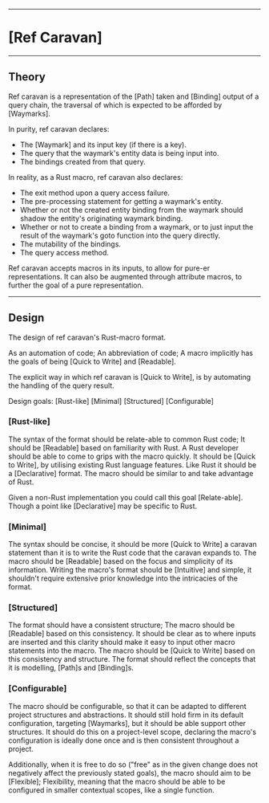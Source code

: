 --------
# [Ref Caravan]

--------
## Theory

Ref caravan is a representation of the [Path] taken and [Binding] output of a query chain, the traversal of which is expected to be afforded by [Waymarks].

In purity, ref caravan declares: 
- The [Waymark] and its input key (if there is a key).
- The query that the waymark's entity data is being input into.
- The bindings created from that query.

In reality, as a Rust macro, ref caravan also declares:
- The exit method upon a query access failure.
- The pre-processing statement for getting a waymark's entity.
- Whether or not the created entity binding from the waymark should shadow the entity's originating waymark binding.
- Whether or not to create a binding from a waymark, or to just input the result of the waymark's goto function into the query directly.
- The mutability of the bindings.
- The query access method.

Ref caravan accepts macros in its inputs, to allow for pure-er representations. 
It can also be augmented through attribute macros, to further the goal of a pure representation.

--------
## Design

The design of ref caravan's Rust-macro format.

As an automation of code; An abbreviation of code; A macro implicitly has the goals of being [Quick to Write] and [Readable].

The explicit way in which ref caravan is [Quick to Write], is by automating the handling of the query result.

Design goals:
[Rust-like]
[Minimal]
[Structured]
[Configurable]

### [Rust-like]

The syntax of the format should be relate-able to common Rust code; It should be [Readable] based on familiarity with Rust. A Rust developer should be able to come to grips with the macro quickly. It should be [Quick to Write], by utilising existing Rust language features. Like Rust it should be a [Declarative] format. The macro should be similar to and take advantage of Rust.

Given a non-Rust implementation you could call this goal [Relate-able]. Though a point like [Declarative] may be specific to Rust.

### [Minimal]

The syntax should be concise, it should be more [Quick to Write] a caravan statement than it is to write the Rust code that the caravan expands to. The macro should be [Readable] based on the focus and simplicity of its information. Writing the macro's format should be [Intuitive] and simple, it shouldn't require extensive prior knowledge into the intricacies of the format.

### [Structured]

The format should have a consistent structure; The macro should be [Readable] based on this consistency. It should be clear as to where inputs are inserted and this clarity should make it easy to input other macro statements into the macro. The macro should be [Quick to Write] based on this consistency and structure. The format should reflect the concepts that it is modelling, [Path]s and [Binding]s.

### [Configurable]

The macro should be configurable, so that it can be adapted to different project structures and abstractions. It should still hold firm in its default configuration, targeting [Waymarks], but it should be able support other structures. It should do this on a project-level scope, declaring the macro's configuration is ideally done once and is then consistent throughout a project.

Additionally, when it is free to do so ("free" as in the given change does not negatively affect the previously stated goals), the macro should aim to be [Flexible]; Flexibility, meaning that the macro should be able to be configured in smaller contextual scopes, like a single function.